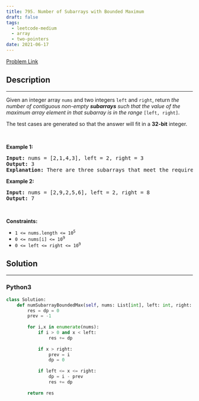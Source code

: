 ```yaml
---
title: 795. Number of Subarrays with Bounded Maximum
draft: false
tags: 
  - leetcode-medium
  - array
  - two-pointers
date: 2021-06-17
---
```


[Problem Link](https://leetcode.com/problems/number-of-subarrays-with-bounded-maximum/)

## Description

---
<p>Given an integer array <code>nums</code> and two integers <code>left</code> and <code>right</code>, return <em>the number of contiguous non-empty <strong>subarrays</strong> such that the value of the maximum array element in that subarray is in the range </em><code>[left, right]</code>.</p>

<p>The test cases are generated so that the answer will fit in a <strong>32-bit</strong> integer.</p>

<p>&nbsp;</p>
<p><strong class="example">Example 1:</strong></p>

<pre>
<strong>Input:</strong> nums = [2,1,4,3], left = 2, right = 3
<strong>Output:</strong> 3
<strong>Explanation:</strong> There are three subarrays that meet the requirements: [2], [2, 1], [3].
</pre>

<p><strong class="example">Example 2:</strong></p>

<pre>
<strong>Input:</strong> nums = [2,9,2,5,6], left = 2, right = 8
<strong>Output:</strong> 7
</pre>

<p>&nbsp;</p>
<p><strong>Constraints:</strong></p>

<ul>
	<li><code>1 &lt;= nums.length &lt;= 10<sup>5</sup></code></li>
	<li><code>0 &lt;= nums[i] &lt;= 10<sup>9</sup></code></li>
	<li><code>0 &lt;= left &lt;= right &lt;= 10<sup>9</sup></code></li>
</ul>


## Solution

---
### Python3
``` py title='number-of-subarrays-with-bounded-maximum'
class Solution:
    def numSubarrayBoundedMax(self, nums: List[int], left: int, right: int) -> int:
        res = dp = 0
        prev = -1
        
        for i,x in enumerate(nums):
            if i > 0 and x < left:
                res += dp
            
            if x > right:
                prev = i
                dp = 0
            
            if left <= x <= right:
                dp = i - prev
                res += dp
        
        return res
```

